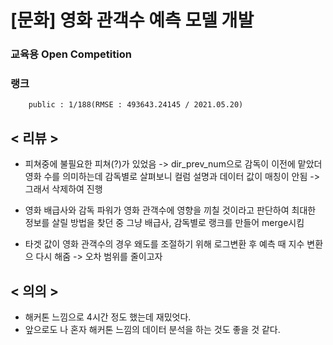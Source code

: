 # [문화] 영화 관객수 예측 모델 개발

### 교육용 Open Competition
### 랭크 
        public : 1/188(RMSE : 493643.24145 / 2021.05.20)

## < 리뷰 ><br>

* 피쳐중에 불필요한 피쳐(?)가 있었음 -> dir_prev_num으로 감독이 이전에 맡았더 영화 수를 의미하는데 감독별로 살펴보니 컬럼 설명과 데이터 값이 매칭이 안됨 -> 그래서 삭제하여 진행

* 영화 배급사와 감독 파워가 영화 관객수에 영향을 끼칠 것이라고 판단하여 최대한 정보를 살릴 방법을 찾던 중 그냥 배급사, 감독별로 랭크를 만들어 merge시킴

* 타겟 값이 영화 관객수의 경우 왜도를 조절하기 위해 로그변환 후 예측 때 지수 변환으 다시 해줌 -> 오차 범위를 줄이고자

## < 의의 >

* 해커톤 느낌으로 4시간 정도 했는데 재밌엇다.
* 앞으로도 나 혼자 해커톤 느낌의 데이터 분석을 하는 것도 좋을 것 같다.
